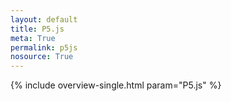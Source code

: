 ```yaml
---
layout: default
title: P5.js
meta: True
permalink: p5js
nosource: True
---
```


{% include overview-single.html param="P5.js" %}
